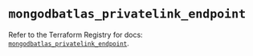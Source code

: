# `mongodbatlas_privatelink_endpoint`

Refer to the Terraform Registry for docs: [`mongodbatlas_privatelink_endpoint`](https://registry.terraform.io/providers/mongodb/mongodbatlas/1.21.0/docs/resources/privatelink_endpoint).
